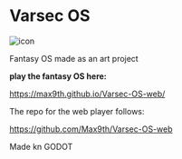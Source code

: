 # Varsec OS

![icon](https://github.com/user-attachments/assets/debd4a8e-dbe8-4b70-8ee4-8574fb5183c2)

 Fantasy OS made as an art project


**play the fantasy OS here:**

https://max9th.github.io/Varsec-OS-web/

The repo for the web player follows:

https://github.com/Max9th/Varsec-OS-web

Made kn GODOT
